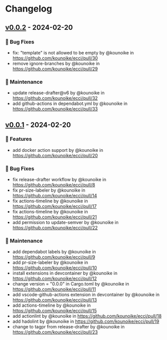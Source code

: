 # Changelog

## [v0.0.2](https://github.com/kounoike/ecci/compare/v0.0.1...v0.0.2) - 2024-02-20
### 🐛 Bug Fixes
- fix: "template" is not allowed to be empty by @kounoike in https://github.com/kounoike/ecci/pull/30
- remove ignore-branches by @kounoike in https://github.com/kounoike/ecci/pull/29
### 🧰 Maintenance
- update release-drafter@v6 by @kounoike in https://github.com/kounoike/ecci/pull/32
- add github-actions in dependabot.yml by @kounoike in https://github.com/kounoike/ecci/pull/33

## [v0.0.1](https://github.com/kounoike/ecci/commits/v0.0.1) - 2024-02-20
### 🚀 Features
- add docker action support by @kounoike in https://github.com/kounoike/ecci/pull/20
### 🐛 Bug Fixes
- fix release-drafter workflow by @kounoike in https://github.com/kounoike/ecci/pull/8
- fix pr-size-labeler by @kounoike in https://github.com/kounoike/ecci/pull/14
- fix actions-timeline by @kounoike in https://github.com/kounoike/ecci/pull/17
- fix actions-timeline by @kounoike in https://github.com/kounoike/ecci/pull/21
- add permission to update-semver by @kounoike in https://github.com/kounoike/ecci/pull/22
### 🧰 Maintenance
- add dependabot labels by @kounoike in https://github.com/kounoike/ecci/pull/9
- add pr-size-labeler by @kounoike in https://github.com/kounoike/ecci/pull/10
- install extensions in devcontainer by @kounoike in https://github.com/kounoike/ecci/pull/12
- change version = "0.0.0" in Cargo.toml by @kounoike in https://github.com/kounoike/ecci/pull/11
- add vscode-github-actions extension in devcontainer by @kounoike in https://github.com/kounoike/ecci/pull/13
- add actions-timeline by @kounoike in https://github.com/kounoike/ecci/pull/15
- add actionlint by @kounoike in https://github.com/kounoike/ecci/pull/18
- add hadolint by @kounoike in https://github.com/kounoike/ecci/pull/19
- change to tagpr from release-drafter by @kounoike in https://github.com/kounoike/ecci/pull/23
